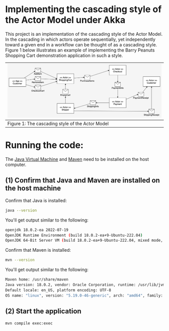 # Implementing the cascading style of the Actor Model under Akka

This project is an implementation of the cascading style of the Actor Model. In the cascading in which actors operate
sequentially, yet independently toward a given end in a workflow can be thought of as a cascading style. 
Figure 1 below illustrates an example of implementing the Barry Peanuts Shopping Cart demonstration application in such a style.

| ![Cascading Style](./images/sequential-control-flow.jpg) |
|----------------------------------------------------------|
| Figure 1: The cascading style of the Actor Model         |

# Running the code:

The [Java Virtual Machine](https://openjdk.org/) and [Maven](https://maven.apache.org/install.html) need to be installed on the host computer.

## (1) Confirm that Java and Maven are installed on the host machine

Confirm that Java is installed:

```bash
java --version
```

You'll get output similar to the following:

```bash
openjdk 18.0.2-ea 2022-07-19
OpenJDK Runtime Environment (build 18.0.2-ea+9-Ubuntu-222.04)
OpenJDK 64-Bit Server VM (build 18.0.2-ea+9-Ubuntu-222.04, mixed mode, sharing)
```

Confirm that Maven is installed:

```bash
mvn --version
```

You'll get output similar to the following:

```bash
Maven home: /usr/share/maven
Java version: 18.0.2, vendor: Oracle Corporation, runtime: /usr/lib/jvm/jdk-18.0.2
Default locale: en_US, platform encoding: UTF-8
OS name: "linux", version: "5.19.0-46-generic", arch: "amd64", family: "unix"
```

## (2) Start the application

```
mvn compile exec:exec
```